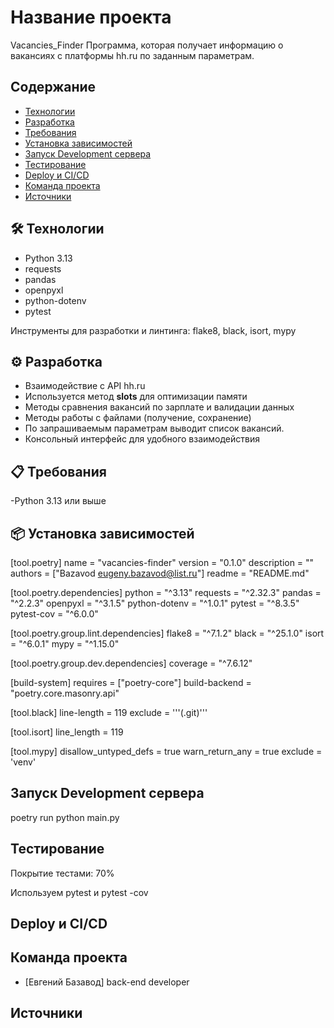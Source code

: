# Название проекта
Vacancies_Finder
Программа, которая получает информацию о вакансиях с платформы hh.ru по
заданным параметрам.

## Содержание

- [Технологии](#технологии)  
- [Разработка](#разработка)  
- [Требования](#требования)  
- [Установка зависимостей](#установка-зависимостей)  
- [Запуск Development сервера](#запуск-development-сервера)  
- [Тестирование](#тестирование)  
- [Deploy и CI/CD](#deploy-и-cicd)  
- [Команда проекта](#команда-проекта)  
- [Источники](#источники) 


## 🛠 Технологии

- Python 3.13  
- requests  
- pandas  
- openpyxl  
- python-dotenv  
- pytest  

Инструменты для разработки и линтинга: flake8, black, isort, mypy 


## ⚙ Разработка
- Взаимодействие с API hh.ru
- Используется метод __slots__ для оптимизации памяти
- Методы сравнения вакансий по зарплате и валидации данных
- Методы работы с файлами (получение, сохранение)
- По запрашиваемым параметрам выводит список вакансий.
- Консольный интерфейс для удобного взаимодействия

## 📋 Требования
-Python 3.13 или выше

## 📦 Установка зависимостей
[tool.poetry]
name = "vacancies-finder"
version = "0.1.0"
description = ""
authors = ["Bazavod <eugeny.bazavod@list.ru>"]
readme = "README.md"

[tool.poetry.dependencies]
python = "^3.13"
requests = "^2.32.3"
pandas = "^2.2.3"
openpyxl = "^3.1.5"
python-dotenv = "^1.0.1"
pytest = "^8.3.5"
pytest-cov = "^6.0.0"


[tool.poetry.group.lint.dependencies]
flake8 = "^7.1.2"
black = "^25.1.0"
isort = "^6.0.1"
mypy = "^1.15.0"


[tool.poetry.group.dev.dependencies]
coverage = "^7.6.12"

[build-system]
requires = ["poetry-core"]
build-backend = "poetry.core.masonry.api"

[tool.black]
line-length = 119
exclude = '''(\.git)'''

[tool.isort]
line_length = 119

[tool.mypy]
disallow_untyped_defs = true
warn_return_any = true
exclude = 'venv'

## Запуск Development сервера
poetry run python main.py



## Тестирование
Покрытие тестами: 70%

Используем pytest и pytest -cov

## Deploy и CI/CD


## Команда проекта

- [Евгений Базавод]  back-end developer

## Источники
